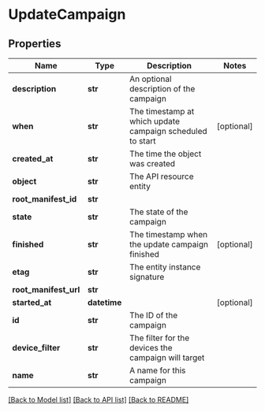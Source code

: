 # UpdateCampaign

## Properties
Name | Type | Description | Notes
------------ | ------------- | ------------- | -------------
**description** | **str** | An optional description of the campaign | 
**when** | **str** | The timestamp at which update campaign scheduled to start | [optional] 
**created_at** | **str** | The time the object was created | 
**object** | **str** | The API resource entity | 
**root_manifest_id** | **str** |  | 
**state** | **str** | The state of the campaign | 
**finished** | **str** | The timestamp when the update campaign finished | [optional] 
**etag** | **str** | The entity instance signature | 
**root_manifest_url** | **str** |  | 
**started_at** | **datetime** |  | [optional] 
**id** | **str** | The ID of the campaign | 
**device_filter** | **str** | The filter for the devices the campaign will target | 
**name** | **str** | A name for this campaign | 

[[Back to Model list]](../README.md#documentation-for-models) [[Back to API list]](../README.md#documentation-for-api-endpoints) [[Back to README]](../README.md)


